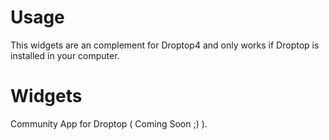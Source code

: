 # Usage
This widgets are an complement for Droptop4 and only works if Droptop is installed in your computer.

# Widgets
Community App for Droptop ( Coming Soon ;) ).
